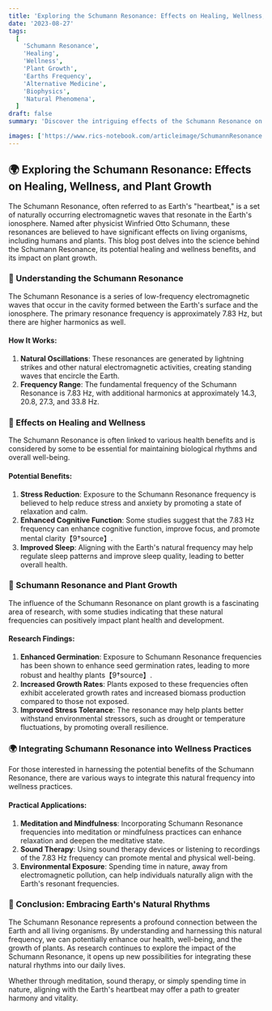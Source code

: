 ```yaml
---
title: 'Exploring the Schumann Resonance: Effects on Healing, Wellness, and Plant Growth 🌍✨'
date: '2023-08-27'
tags:
  [
    'Schumann Resonance',
    'Healing',
    'Wellness',
    'Plant Growth',
    'Earths Frequency',
    'Alternative Medicine',
    'Biophysics',
    'Natural Phenomena',
  ]
draft: false
summary: 'Discover the intriguing effects of the Schumann Resonance on healing, wellness, and plant growth. This blog post explores the science behind Earths natural frequency and its potential benefits for living organisms. 🌍✨'

images: ['https://www.rics-notebook.com/articleimage/SchumannResonance.png']
---
```


## 🌍 Exploring the Schumann Resonance: Effects on Healing, Wellness, and Plant Growth

The Schumann Resonance, often referred to as Earth's "heartbeat," is a set of naturally occurring electromagnetic waves that resonate in the Earth's ionosphere. Named after physicist Winfried Otto Schumann, these resonances are believed to have significant effects on living organisms, including humans and plants. This blog post delves into the science behind the Schumann Resonance, its potential healing and wellness benefits, and its impact on plant growth.

### 🔬 Understanding the Schumann Resonance

The Schumann Resonance is a series of low-frequency electromagnetic waves that occur in the cavity formed between the Earth's surface and the ionosphere. The primary resonance frequency is approximately 7.83 Hz, but there are higher harmonics as well.

#### **How It Works**:

1. **Natural Oscillations**: These resonances are generated by lightning strikes and other natural electromagnetic activities, creating standing waves that encircle the Earth.
2. **Frequency Range**: The fundamental frequency of the Schumann Resonance is 7.83 Hz, with additional harmonics at approximately 14.3, 20.8, 27.3, and 33.8 Hz.

### 🌟 Effects on Healing and Wellness

The Schumann Resonance is often linked to various health benefits and is considered by some to be essential for maintaining biological rhythms and overall well-being.

#### **Potential Benefits**:

1. **Stress Reduction**: Exposure to the Schumann Resonance frequency is believed to help reduce stress and anxiety by promoting a state of relaxation and calm.
2. **Enhanced Cognitive Function**: Some studies suggest that the 7.83 Hz frequency can enhance cognitive function, improve focus, and promote mental clarity【9†source】.
3. **Improved Sleep**: Aligning with the Earth's natural frequency may help regulate sleep patterns and improve sleep quality, leading to better overall health.

### 🌿 Schumann Resonance and Plant Growth

The influence of the Schumann Resonance on plant growth is a fascinating area of research, with some studies indicating that these natural frequencies can positively impact plant health and development.

#### **Research Findings**:

1. **Enhanced Germination**: Exposure to Schumann Resonance frequencies has been shown to enhance seed germination rates, leading to more robust and healthy plants【9†source】.
2. **Increased Growth Rates**: Plants exposed to these frequencies often exhibit accelerated growth rates and increased biomass production compared to those not exposed.
3. **Improved Stress Tolerance**: The resonance may help plants better withstand environmental stressors, such as drought or temperature fluctuations, by promoting overall resilience.

### 🌍 Integrating Schumann Resonance into Wellness Practices

For those interested in harnessing the potential benefits of the Schumann Resonance, there are various ways to integrate this natural frequency into wellness practices.

#### **Practical Applications**:

1. **Meditation and Mindfulness**: Incorporating Schumann Resonance frequencies into meditation or mindfulness practices can enhance relaxation and deepen the meditative state.
2. **Sound Therapy**: Using sound therapy devices or listening to recordings of the 7.83 Hz frequency can promote mental and physical well-being.
3. **Environmental Exposure**: Spending time in nature, away from electromagnetic pollution, can help individuals naturally align with the Earth's resonant frequencies.

### 🌿 Conclusion: Embracing Earth's Natural Rhythms

The Schumann Resonance represents a profound connection between the Earth and all living organisms. By understanding and harnessing this natural frequency, we can potentially enhance our health, well-being, and the growth of plants. As research continues to explore the impact of the Schumann Resonance, it opens up new possibilities for integrating these natural rhythms into our daily lives.

Whether through meditation, sound therapy, or simply spending time in nature, aligning with the Earth's heartbeat may offer a path to greater harmony and vitality.
